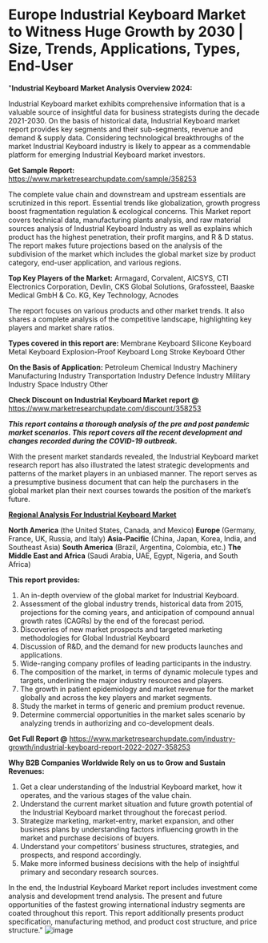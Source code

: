 # Europe Industrial Keyboard Market to Witness Huge Growth by 2030 | Size, Trends, Applications, Types, End-User
"<strong>Industrial Keyboard Market Analysis Overview 2024:</strong>

Industrial Keyboard market exhibits comprehensive information that is a valuable source of insightful data for business strategists during the decade 2021-2030. On the basis of historical data, Industrial Keyboard market report provides key segments and their sub-segments, revenue and demand &amp; supply data. Considering technological breakthroughs of the market Industrial Keyboard industry is likely to appear as a commendable platform for emerging Industrial Keyboard market investors.

<strong>Get Sample Report:</strong> <a href=https://www.marketresearchupdate.com/sample/358253>https://www.marketresearchupdate.com/sample/358253</a>

The complete value chain and downstream and upstream essentials are scrutinized in this report. Essential trends like globalization, growth progress boost fragmentation regulation &amp; ecological concerns. This Market report covers technical data, manufacturing plants analysis, and raw material sources analysis of Industrial Keyboard Industry as well as explains which product has the highest penetration, their profit margins, and R &amp; D status. The report makes future projections based on the analysis of the subdivision of the market which includes the global market size by product category, end-user application, and various regions.

<strong>Top Key Players of the Market:</strong>
Armagard, Corvalent, AICSYS, CTI Electronics Corporation, Devlin, CKS Global Solutions, Grafossteel, Baaske Medical GmbH & Co. KG, Key Technology, Acnodes

The report focuses on various products and other market trends. It also shares a complete analysis of the competitive landscape, highlighting key players and market share ratios.

<strong>Types covered in this report are: </strong>
Membrane Keyboard
Silicone Keyboard
Metal Keyboard
Explosion-Proof Keyboard
Long Stroke Keyboard
Other

<strong>On the Basis of Application:</strong>
Petroleum Chemical Industry
Machinery Manufacturing Industry
Transportation Industry
Defence Industry
Military Industry
Space Industry
Other

<strong>Check Discount on Industrial Keyboard Market report @</strong> <a href=https://www.marketresearchupdate.com/discount/358253>https://www.marketresearchupdate.com/discount/358253</a>

<em><strong>This report contains a thorough analysis of the pre and post pandemic market scenarios. This report covers all the recent development and changes recorded during the COVID-19 outbreak.</strong></em>

With the present market standards revealed, the Industrial Keyboard market research report has also illustrated the latest strategic developments and patterns of the market players in an unbiased manner. The report serves as a presumptive business document that can help the purchasers in the global market plan their next courses towards the position of the market’s future.

<strong><u><b>Regional Analysis For Industrial Keyboard Market</b></u></strong>

<strong><b>North America</b></strong> (the United States, Canada, and Mexico)
<strong><b>Europe </b></strong>(Germany, France, UK, Russia, and Italy)
<strong><b>Asia-Pacific</b></strong> (China, Japan, Korea, India, and Southeast Asia)
<strong><b>South America</b></strong> (Brazil, Argentina, Colombia, etc.)
<strong><b>The Middle East and Africa</b></strong> (Saudi Arabia, UAE, Egypt, Nigeria, and South Africa)

<strong>This report provides:</strong>

1) An in-depth overview of the global market for Industrial Keyboard.
2) Assessment of the global industry trends, historical data from 2015, projections for the coming years, and anticipation of compound annual growth rates (CAGRs) by the end of the forecast period.
3) Discoveries of new market prospects and targeted marketing methodologies for Global Industrial Keyboard
4) Discussion of R&amp;D, and the demand for new products launches and applications.
5) Wide-ranging company profiles of leading participants in the industry.
6) The composition of the market, in terms of dynamic molecule types and targets, underlining the major industry resources and players.
7) The growth in patient epidemiology and market revenue for the market globally and across the key players and market segments.
8) Study the market in terms of generic and premium product revenue.
9) Determine commercial opportunities in the market sales scenario by analyzing trends in authorizing and co-development deals.

<strong>Get Full Report @</strong> <a href=https://www.marketresearchupdate.com/industry-growth/industrial-keyboard-report-2022-2027-358253>https://www.marketresearchupdate.com/industry-growth/industrial-keyboard-report-2022-2027-358253</a>

<strong>Why B2B Companies Worldwide Rely on us to Grow and Sustain Revenues:</strong>

1) Get a clear understanding of the Industrial Keyboard market, how it operates, and the various stages of the value chain.
2) Understand the current market situation and future growth potential of the Industrial Keyboard market throughout the forecast period.
3) Strategize marketing, market-entry, market expansion, and other business plans by understanding factors influencing growth in the market and purchase decisions of buyers.
4) Understand your competitors’ business structures, strategies, and prospects, and respond accordingly.
5) Make more informed business decisions with the help of insightful primary and secondary research sources.

In the end, the Industrial Keyboard Market report includes investment come analysis and development trend analysis. The present and future opportunities of the fastest growing international industry segments are coated throughout this report. This report additionally presents product specification, manufacturing method, and product cost structure, and price structure."
![image](https://github.com/johnrobertjr/Market-Research-Update/assets/154120476/dccea351-37e9-448c-8f48-f02cae967d8f)
